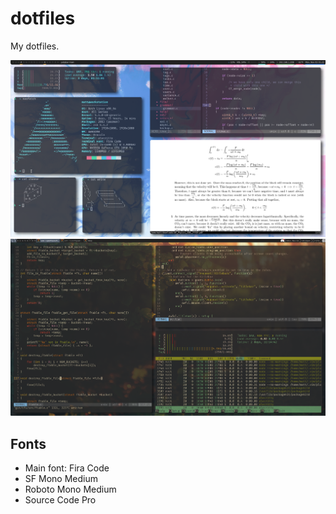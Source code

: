 # dotfiles
My dotfiles.

![Rice](rice.png)
![Rice2](rice2.png)

## Fonts
 * Main font: Fira Code
 * SF Mono Medium
 * Roboto Mono Medium
 * Source Code Pro
